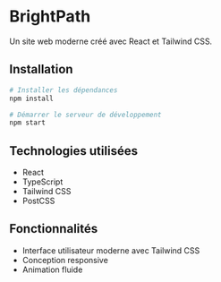 # BrightPath

Un site web moderne créé avec React et Tailwind CSS.

## Installation

```bash
# Installer les dépendances
npm install

# Démarrer le serveur de développement
npm start
```

## Technologies utilisées

- React
- TypeScript
- Tailwind CSS
- PostCSS

## Fonctionnalités

- Interface utilisateur moderne avec Tailwind CSS
- Conception responsive
- Animation fluide
